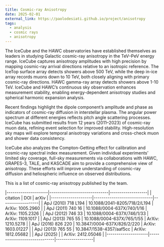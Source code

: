 ```yaml
---
title: Cosmic-ray Anisotropy
date: 2025-02-01
external_link: https://paolodesiati.github.io/project/anisotropy
tags:
  - analysis
  - cosmic rays
  - anisotropy
---
```


The IceCube and the HAWC observatories have established themselves as leaders in studying Galactic cosmic-ray anisotropy in the TeV–PeV energy range. IceCube captures anisotropy amplitudes with high precision by mapping cosmic-ray arrival directions relative to an isotropic reference. The IceTop surface array detects showers above 500 TeV, while the deep in-ice array records muons down to 10 TeV, both closely aligning with primary cosmic-ray directions. HAWC gamma-ray array detects showers above 1-10 TeV. IceCube and HAWC’s continuous sky observation enhances measurement stability, enabling energy-dependent anisotropy studies and spherical harmonic expansion analysis.

Recent findings highlight the dipole component’s amplitude and phase as indicators of cosmic-ray diffusion in interstellar plasma. The angular power spectrum at different energies reflects pitch angle scattering processes. IceCube has submitted results from 12 years (2011–2023) of cosmic-ray muon data, refining event selection for improved stability. High-resolution sky maps will explore temporal anisotropy variations and cross-check muon and shower data consistency.  

IceCube also analyzes the Compton-Getting effect for calibration and cosmic-ray spectral index measurement. Given individual experiments’ limited sky coverage, full-sky measurements via collaborations with HAWC, GRAPES-3, TALE, and KASCADE aim to provide a comprehensive view of anisotropy. These efforts will improve understanding of cosmic-ray diffusion and heliospheric influence on observed distributions.

This is a list of cosmic-ray anisotropy published by the team.

|---------------------|------------------------------|-------------------|
| citation            | DOI                          | arXiv             |
|---------------------|------------------------------|-------------------|
| ApJ (2010) 718 L194 | 10.1088/2041-8205/718/2/L194 | ArXiv: 1005.2960  |
| ApJ (2011) 740 16   | 10.1088/0004-637X/740/1/16   | ArXiv: 1105.2326  |
| ApJ (2012) 746 33   | 10.1088/0004-637X/746/1/33   | ArXiv: 1109.1017  |
| ApJ (2013) 765 55   | 10.1088/0004-637X/765/1/55   | ArXiv: 1210.5278  |
| ApJ (2016) 826 220  | 10.3847/0004-637X/826/2/220  | ArXiv: 1603.01227 |
| ApJ (2013) 765 55   | 10.3847/1538-4357/aaf5cc     | ArXiv: 1812.05682 |
| ApJ (2025)          |                              | ArXiv: 2412.05046 |
|---------------------|------------------------------|-------------------|

<!--more-->
